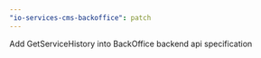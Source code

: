 ```yaml
---
"io-services-cms-backoffice": patch
---
```


Add GetServiceHistory into BackOffice backend api specification
